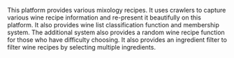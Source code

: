 This platform provides various mixology recipes. It uses crawlers to capture various wine recipe information and re-present it beautifully on this platform. It also provides wine list classification function and membership system. The additional system also provides a random wine recipe function for those who have difficulty choosing. It also provides an ingredient filter to filter wine recipes by selecting multiple ingredients.
